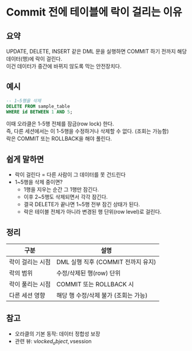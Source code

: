 # Commit 전에 테이블에 락이 걸리는 이유

## 요약
UPDATE, DELETE, INSERT 같은 DML 문을 실행하면 COMMIT 하기 전까지 해당 데이터(행)에 락이 걸린다.  
이건 데이터가 중간에 바뀌지 않도록 막는 안전장치다.

## 예시
```sql
-- 1~5행을 삭제
DELETE FROM sample_table
WHERE id BETWEEN 1 AND 5;
```

이때 오라클은 1-5행 전체를 잠금(row lock) 한다.  
즉, 다른 세션에서는 이 1-5행을 수정하거나 삭제할 수 없다. (조회는 가능함)  
락은 COMMIT 또는 ROLLBACK을 해야 풀린다.

## 쉽게 말하면
- 락이 걸린다 = 다른 사람이 그 데이터를 못 건드린다  
- 1~5행을 삭제 중이면?  
  - 1행을 지우는 순간 그 1행만 잠긴다.  
  - 이후 2~5행도 삭제되면서 각각 잠긴다.  
  - 결국 DELETE가 끝나면 1~5행 전부 잠긴 상태가 된다.  
  - 락은 테이블 전체가 아니라 변경된 행 단위(row level)로 걸린다.

## 정리
| 구분 | 설명 |
|------|------|
| 락이 걸리는 시점 | DML 실행 직후 (COMMIT 전까지 유지) |
| 락의 범위 | 수정/삭제된 행(row) 단위 |
| 락이 풀리는 시점 | COMMIT 또는 ROLLBACK 시 |
| 다른 세션 영향 | 해당 행 수정/삭제 불가 (조회는 가능) |

## 참고
- 오라클의 기본 동작: 데이터 정합성 보장  
- 관련 뷰: v$locked_object, v$session
